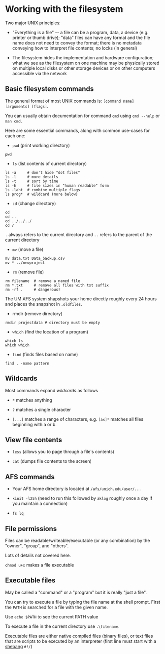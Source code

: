 Working with the filesystem
===========================

Two major UNIX principles:

* "Everything is a file" -- a file can be a program, data, a device
  (e.g. printer or thumb drive); "data" files can have any format and
  the file name does not need to convey the format; there is no
  metadata conveying how to interpret file contents; no locks (in
  general)

* The filesystem hides the implementation and hardware configuration;
  what we see as the filesystem on one machine may be physically
  stored on multiple local disks or other storage devices or on other
  computers accessible via the network


Basic filesystem commands
-------------------------

The general format of most UNIX commands is: `[command name]
[arguments] [flags]`.

You can usually obtain documentation for command `cmd` using `cmd
--help` or `man cmd`.

Here are some essential commands, along with common use-cases for each one:

* `pwd` (print working directory)

```
pwd
```

* `ls` (list contents of current directory)

```
ls -a     # don't hide "dot files"
ls -l     # more details
ls -t     # sort by time
ls -h     # file sizes in "human readable" form
ls -laht  # combine multiple flags
ls prog*  # wildcard (more below)
```

* `cd` (change directory)

```
cd
cd ..
cd ../../../
cd /
```

`.` always refers to the current directory and `..` refers to the
parent of the current directory

* `mv` (move a file)

```
mv data.txt Data_backup.csv
mv * ../newproject
```

* `rm` (remove file)

```
rm filename  # remove a named file
rm *.txt     # remove all files with txt suffix
rm -rf .     # dangerous!
```

The UM AFS system shapshots your home directly roughly every 24 hours
and places the snapshot in `.oldfiles`.

* rmdir (remove directory)

```
rmdir projectdata # directory must be empty
```

* `which` (find the location of a program)

```
which ls
which which
```

* `find` (finds files based on name)

```
find . -name pattern
```

Wildcards
---------

Most commands expand *wildcards* as follows

* `*` matches anything

* `?` matches a single character

* `[...]` matches a range of characters, e.g. `[ax]*` matches all
  files beginning with a or b.


View file contents
------------------

* `less` (allows you to page through a file's contents)

* `cat` (dumps file contents to the screen)


AFS commands
------------

* Your AFS home directory is located at `/afs/umich.edu/user/...`

* `kinit -l25h` (need to run this followed by `aklog` roughly once a
  day if you maintain a connection)

* `fs lq`

File permissions
----------------

Files can be readable/writeable/executable (or any combination) by the
"owner", "group", and "others".

Lots of details not covered here.

`chmod u+x` makes a file executable

Executable files
----------------

May be called a "command" or a "program" but it is really "just a
file".

You can try to execute a file by typing the file name at the shell
prompt.  First the `PATH` is searched for a file with the given name.

Use `echo $PATH` to see the current PATH value

To execute a file in the current directory use `.\filename`.

Executable files are either native compiled files (binary files), or
text files that are scripts to be executed by an interpreter (first
line must start with a
[shebang](https://en.wikipedia.org/wiki/Shebang_(Unix)) `#!/`)